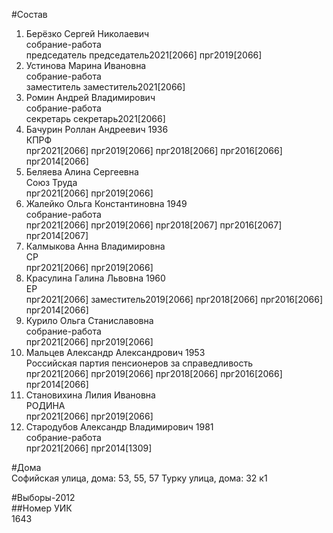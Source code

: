 #Состав  
1. Берёзко Сергей Николаевич  
    собрание-работа  
    председатель председатель2021[2066] прг2019[2066]  
2. Устинова Марина Ивановна  
    собрание-работа  
    заместитель заместитель2021[2066]  
3. Ромин Андрей Владимирович  
    собрание-работа  
    секретарь секретарь2021[2066]  
4. Бачурин Роллан Андреевич 1936  
    КПРФ  
    прг2021[2066] прг2019[2066] прг2018[2066] прг2016[2066] прг2014[2066]  
5. Беляева Алина Сергеевна  
    Союз Труда  
    прг2021[2066] прг2019[2066]  
6. Жалейко Ольга Константиновна 1949  
    собрание-работа  
    прг2021[2066] прг2019[2066] прг2018[2067] прг2016[2067] прг2014[2067]  
7. Калмыкова Анна Владимировна  
    СР  
    прг2021[2066] прг2019[2066]  
8. Красулина Галина Львовна 1960  
    ЕР  
    прг2021[2066] заместитель2019[2066] прг2018[2066] прг2016[2066] прг2014[2066]  
9. Курило Ольга Станиславовна  
    собрание-работа  
    прг2021[2066] прг2019[2066]  
10. Мальцев Александр Александрович 1953  
    Российская партия пенсионеров за справедливость  
    прг2021[2066] прг2019[2066] прг2018[2066] прг2016[2066] прг2014[2066]  
11. Становихина Лилия Ивановна  
    РОДИНА  
    прг2021[2066] прг2019[2066]  
12. Стародубов Александр Владимирович 1981  
    собрание-работа  
    прг2021[2066] прг2014[1309]  

#Дома  
Софийская улица, дома: 53, 55, 57 Турку улица, дома: 32 к1  
  
#Выборы-2012  
##Номер УИК  
1643  
